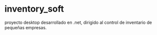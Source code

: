 # inventory_soft
proyecto desktop desarrollado en .net, dirigido al control de inventario de pequeñas empresas.
